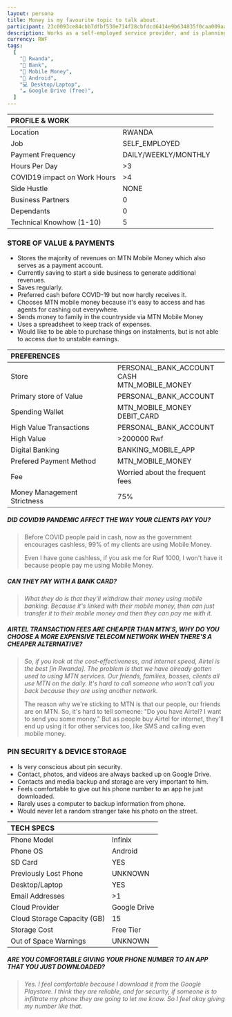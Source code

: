 ```yaml
---
layout: persona
title: Money is my favourite topic to talk about.
participant: 23c0093ce84cbb7dfbf530e714f28cbfdcd6414e9b634835f0caa009aa7cebee
description: Works as a self-employed service provider, and is planning to start a side business. Uses Mobile Money for most transactions and believes that going cashless discourages bad money behaviours. Uses Google Drive to backup contacts, photos, and videos. Does not expect to run out of space any time soon.
currency: RWF
tags:
  [
    "📍 Rwanda",
    "🏦 Bank",
    "💸 Mobile Money",
    "📱 Android",
    "💻 Desktop/Laptop",
    "☁️ Google Drive (free)",
  ]
---
```


| PROFILE & WORK               |                      |
| :--------------------------- | -------------------- |
| Location                     | RWANDA               |
| Job                          | SELF_EMPLOYED        |
| Payment Frequency            | DAILY/WEEKLY/MONTHLY |
| Hours Per Day                | \>3                  |
| COVID19 impact on Work Hours | >4                   |
| Side Hustle                  | NONE                 |
| Business Partners            | 0                    |
| Dependants                   | 0                    |
| Technical Knowhow (1-10)     | 5                    |

### STORE OF VALUE & PAYMENTS

- Stores the majority of revenues on MTN Mobile Money which also serves as a payment account.
- Currently saving to start a side business to generate additional revenues.
- Saves regularly.
- Preferred cash before COVID-19 but now hardly receives it.
- Chooses MTN mobile money because it's easy to access and has agents for cashing out everywhere.
- Sends money to family in the countryside via MTN Mobile Money
- Uses a spreadsheet to keep track of expenses.
- Would like to be able to purchase things on instalments, but is not able to access due to unstable earnings.

| PREFERENCES                 |                                                       |
| :-------------------------- | ----------------------------------------------------- |
| Store                       | PERSONAL_BANK_ACCOUNT<br />CASH<br />MTN_MOBILE_MONEY |
| Primary store of Value      | PERSONAL_BANK_ACCOUNT                                 |
| Spending Wallet             | MTN_MOBILE_MONEY<br />DEBIT_CARD                      |
| High Value Transactions     | PERSONAL_BANK_ACCOUNT                                 |
| High Value                  | >200000 Rwf                                           |
| Digital Banking             | BANKING_MOBILE_APP                                    |
| Prefered Payment Method     | MTN_MOBILE_MONEY                                      |
| Fee                         | Worried about the frequent fees                       |
| Money Management Strictness | 75%                                                   |

##### DID COVID19 PANDEMIC AFFECT THE WAY YOUR CLIENTS PAY YOU?

> Before COVID people paid in cash, now as the government encourages cashless, 99% of my clients are using Mobile Money.
>
> Even I have gone cashless, if you ask me for Rwf 1000, I won't have it because people pay me using Mobile Money.

##### CAN THEY PAY WITH A BANK CARD?

> *What they do is that they'll withdraw their money using mobile banking. Because it's linked with their mobile money, then can just transfer it to their mobile money and then they can pay me with it.*

##### AIRTEL TRANSACTION FEES ARE CHEAPER THAN MTN'S, WHY DO YOU CHOOSE A MORE EXPENSIVE TELECOM NETWORK WHEN THERE'S A CHEAPER ALTERNATIVE?

> *So, if you look at the cost-effectiveness, and internet speed, Airtel is the best [in Rwanda].* *The problem is that we have already gotten used to using MTN services. Our friends, families, bosses, clients all use MTN on the daily. It's hard to call someone who won't call you back because they are using another network.*
>
> The reason why we're sticking to MTN is that our people, our friends are on MTN. So, it's hard to tell someone: "Do you have Airtel? I want to send you some money." But as people buy Airtel for internet, they'll end up using it for other services too, like SMS and calling even mobile money.

### PIN SECURITY & DEVICE STORAGE

- Is very conscious about pin security.
- Contact, photos, and videos are always backed up on Google Drive.
- Contacts and media backup and storage are very important to him.
- Feels comfortable to give out his phone number to an app he just downloaded.
- Rarely uses a computer to backup information from phone.
- Would never let a random stranger take his photo on the street.

| TECH SPECS                  |              |
| :-------------------------- | ------------ |
| Phone Model                 | Infinix      |
| Phone OS                    | Android      |
| SD Card                     | YES          |
| Previously Lost Phone       | UNKNOWN      |
| Desktop/Laptop              | YES          |
| Email Addresses             | >1           |
| Cloud Provider              | Google Drive |
| Cloud Storage Capacity (GB) | 15           |
| Storage Cost                | Free Tier    |
| Out of Space Warnings       | UNKNOWN      |

##### ARE YOU COMFORTABLE GIVING YOUR PHONE NUMBER TO AN APP THAT YOU JUST DOWNLOADED?

> *Yes. I feel comfortable because I download it from the Google Playstore. I think they are reliable, and for security, if someone is to infiltrate my phone they are going to let me know. So I feel okay giving my number like that.*
